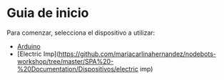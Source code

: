 # Guia de inicio

Para comenzar, selecciona el dispositivo a utilizar: 

* [Arduino](https://github.com/mariacarlinahernandez/nodebots-workshop/tree/master/SPA%20-%20Documentation/Dispositivos/Arduino)
* [Electric Imp](https://github.com/mariacarlinahernandez/nodebots-workshop/tree/master/SPA%20-%20Documentation/Dispositivos/electric imp)
